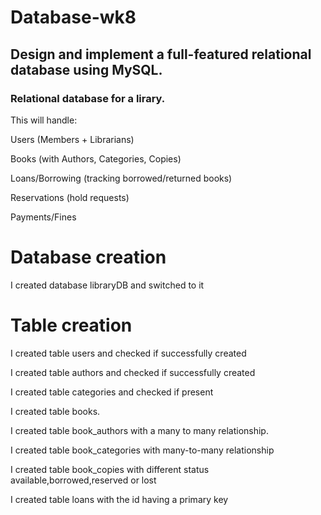 # Database-wk8

## Design and implement a full-featured relational database using MySQL.

### Relational database for a lirary.

This will handle:

Users (Members + Librarians)

Books (with Authors, Categories, Copies)

Loans/Borrowing (tracking borrowed/returned books)

Reservations (hold requests)

Payments/Fines

# Database creation

I created database libraryDB and switched to it

# Table creation

I created table users and checked if successfully created

I created table authors and checked if successfully created

I created table categories and checked if present

I created table books.

I created table book_authors with a many to many relationship.

I created table book_categories with many-to-many relationship

I created table book_copies with different status available,borrowed,reserved or lost

I created table loans with the id having a primary key
